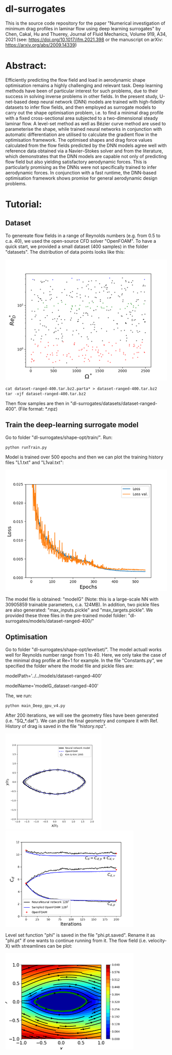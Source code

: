 # dl-surrogates
This is the source code repository for the paper "Numerical investigation of minimum drag profiles in laminar flow using deep learning surrogates" by Chen, Cakal, Hu and Thuerey, Journal of Fluid Mechanics, Volume 919, A34, 2021 (see: https://doi.org/10.1017/jfm.2021.398 or the manuscript on arXiv: https://arxiv.org/abs/2009.14339)

# Abstract: 
Efficiently predicting the flow field and load in aerodynamic shape optimisation remains a highly challenging and relevant task. Deep learning methods have been of particular interest for such problems, due to their success in solving inverse problems in other fields. In the present study, U-net-based deep neural network (DNN) models are trained with high-fidelity datasets to infer flow fields, and then employed as surrogate models to carry out the shape optimisation problem, i.e. to find a minimal drag profile with a fixed cross-sectional area subjected to a two-dimensional steady laminar flow. A level-set method as well as Bézier curve method are used to parameterise the shape, while trained neural networks in conjunction with automatic differentiation are utilised to calculate the gradient flow in the optimisation framework. The optimised shapes and drag force values calculated from the flow fields predicted by the DNN models agree well with reference data obtained via a Navier–Stokes solver and from the literature, which demonstrates that the DNN models are capable not only of predicting flow field but also yielding satisfactory aerodynamic forces. This is particularly promising as the DNNs were not specifically trained to infer aerodynamic forces. In conjunction with a fast runtime, the DNN-based optimisation framework shows promise for general aerodynamic design problems.



# Tutorial:
## Dataset
To genereate flow fields in a range of Reynolds numbers (e.g. from 0.5 to c.a. 40), we used the open-source CFD solver "OpenFOAM". 
To have a quick start, we provided a small dataset (400 samples) in the folder "datasets". The distribution of data points looks like this:

<img src="figures/random_map.png" alt="drawing" style="width:600px;"/>

```
cat dataset-ranged-400.tar.bz2.parta* > dataset-ranged-400.tar.bz2
tar -xjf dataset-ranged-400.tar.bz2
```
Then flow samples are then in "dl-surrogates/datasets/dataset-ranged-400". (File format: *.npz)

## Train the deep-learning surrogate model
Go to folder "dl-surrogates/shape-opt/train/". Run:
```
python runTrain.py
```
Model is trained over 500 epochs and then we can plot the training history files "L1.txt" and "L1val.txt":

<img src="figures/Loss_ReGeneral_expo7.png" alt="drawing" style="width:600px;"/>

The model file is obtained: "modelG" (Note: this is a large-scale NN with 30905859 trainable parameters, c.a. 124MB). In addition, two pickle files are also generated: "max_inputs.pickle" and "max_targets.pickle". We provided these three files in the pre-trained model folder: "dl-surrogates/models/dataset-ranged-400/"


## Optimisation
Go to folder "dl-surrogates/shape-opt/levelset/". 
The model actuall works well for Reynolds number range from 1 to 40. Here, we only take the case of the minimal drag profile at Re=1 for example.
In the file "Constants.py", we specified the folder where the model file and pickle files are: 

modelPath='../../models/dataset-ranged-400'

modelName='modelG_dataset-ranged-400'

The, we run: 
```
python main_Deep_gpu_v4.py
```
After 200 iterations, we will see the geometry files have been generated (i.e. "SQ_*.dat"). We can plot the final geometry and compare it with Ref. History of drag is saved in the file "history.npz".

<img src="figures/re1_400.png" alt="drawing" style="height:300px;"/>

<img src="figures/Drag_history_pool.png" alt="drawing" style="height:300px;"/>

Level set function "phi" is saved in the file "phi.pt.saved". Rename it as "phi.pt" if one wants to continue running from it. The flow field (i.e. velocity-X) with streamlines can be plot:

<img src="figures/Streamlines.png" alt="drawing" style="height:300px;"/>
